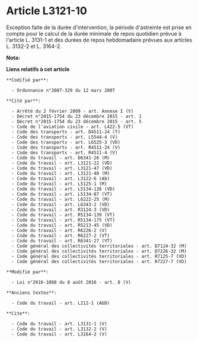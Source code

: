 # Article L3121-10

Exception faite de la durée d'intervention, la période d'astreinte est prise en compte pour le calcul de la durée minimale de
repos quotidien prévue à l'article L. 3131-1 et des durées de repos hebdomadaire prévues aux articles L. 3132-2 et L. 3164-2.

**Nota:**



**Liens relatifs à cet article**

	**Codifié par**:

	  - Ordonnance n°2007-329 du 12 mars 2007

	**Cité par**:

	  - Arrêté du 2 février 2009 - art. Annexe I (V)
	  - Décret n°2015-1754 du 23 décembre 2015 - art. 1
	  - Décret n°2015-1754 du 23 décembre 2015 - art. 5
	  - Code de l'aviation civile - art. L422-5 (VT)
	  - Code des transports - art. D4511-24 (T)
	  - Code des transports - art. L5544-4 (V)
	  - Code des transports - art. L6525-3 (VD)
	  - Code des transports - art. R4511-24 (V)
	  - Code des transports - art. R4511-4 (V)
	  - Code du travail - art. D6341-26 (M)
	  - Code du travail - art. L3121-22 (VD)
	  - Code du travail - art. L3121-47 (VD)
	  - Code du travail - art. L3121-48 (M)
	  - Code du travail - art. L3122-6 (Ab)
	  - Code du travail - art. L5125-1 (M)
	  - Code du travail - art. L5134-126 (VD)
	  - Code du travail - art. L5134-87 (VT)
	  - Code du travail - art. L6222-25 (M)
	  - Code du travail - art. L6343-2 (VD)
	  - Code du travail - art. R3124-3 (VD)
	  - Code du travail - art. R5134-139 (VT)
	  - Code du travail - art. R5134-175 (VT)
	  - Code du travail - art. R5213-45 (VD)
	  - Code du travail - art. R6226-2 (V)
	  - Code du travail - art. R6227-2 (VT)
	  - Code du travail - art. R6341-27 (VT)
	  - Code général des collectivités territoriales - art. D7124-32 (M)
	  - Code général des collectivités territoriales - art. D7226-32 (M)
	  - Code général des collectivités territoriales - art. R7125-7 (VD)
	  - Code général des collectivités territoriales - art. R7227-7 (VD)

	**Modifié par**:

	  - Loi n°2016-1088 du 8 août 2016 - art. 8 (V)

	**Anciens textes**:

	  - Code du travail - art. L212-1 (AbD)

	**Cite**:

	  - Code du travail - art. L3131-1 (V)
	  - Code du travail - art. L3132-2 (V)
	  - Code du travail - art. L3164-2 (V)
